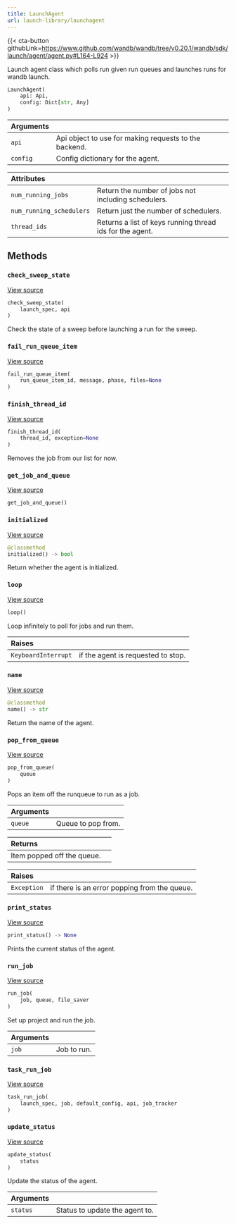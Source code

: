 ```yaml
---
title: LaunchAgent
url: launch-library/launchagent
---
```


{{< cta-button githubLink=https://www.github.com/wandb/wandb/tree/v0.20.1/wandb/sdk/launch/agent/agent.py#L164-L924 >}}

Launch agent class which polls run given run queues and launches runs for wandb launch.

```python
LaunchAgent(
    api: Api,
    config: Dict[str, Any]
)
```

| Arguments |  |
| :--- | :--- |
|  `api` |  Api object to use for making requests to the backend. |
|  `config` |  Config dictionary for the agent. |

| Attributes |  |
| :--- | :--- |
|  `num_running_jobs` |  Return the number of jobs not including schedulers. |
|  `num_running_schedulers` |  Return just the number of schedulers. |
|  `thread_ids` |  Returns a list of keys running thread ids for the agent. |

## Methods

### `check_sweep_state`

[View source](https://www.github.com/wandb/wandb/tree/v0.20.1/wandb/sdk/launch/agent/agent.py#L786-L803)

```python
check_sweep_state(
    launch_spec, api
)
```

Check the state of a sweep before launching a run for the sweep.

### `fail_run_queue_item`

[View source](https://www.github.com/wandb/wandb/tree/v0.20.1/wandb/sdk/launch/agent/agent.py#L295-L304)

```python
fail_run_queue_item(
    run_queue_item_id, message, phase, files=None
)
```

### `finish_thread_id`

[View source](https://www.github.com/wandb/wandb/tree/v0.20.1/wandb/sdk/launch/agent/agent.py#L416-L509)

```python
finish_thread_id(
    thread_id, exception=None
)
```

Removes the job from our list for now.

### `get_job_and_queue`

[View source](https://www.github.com/wandb/wandb/tree/v0.20.1/wandb/sdk/launch/agent/agent.py#L908-L915)

```python
get_job_and_queue()
```

### `initialized`

[View source](https://www.github.com/wandb/wandb/tree/v0.20.1/wandb/sdk/launch/agent/agent.py#L190-L193)

```python
@classmethod
initialized() -> bool
```

Return whether the agent is initialized.

### `loop`

[View source](https://www.github.com/wandb/wandb/tree/v0.20.1/wandb/sdk/launch/agent/agent.py#L572-L653)

```python
loop()
```

Loop infinitely to poll for jobs and run them.

| Raises |  |
| :--- | :--- |
|  `KeyboardInterrupt` |  if the agent is requested to stop. |

### `name`

[View source](https://www.github.com/wandb/wandb/tree/v0.20.1/wandb/sdk/launch/agent/agent.py#L180-L188)

```python
@classmethod
name() -> str
```

Return the name of the agent.

### `pop_from_queue`

[View source](https://www.github.com/wandb/wandb/tree/v0.20.1/wandb/sdk/launch/agent/agent.py#L340-L363)

```python
pop_from_queue(
    queue
)
```

Pops an item off the runqueue to run as a job.

| Arguments |  |
| :--- | :--- |
|  `queue` |  Queue to pop from. |

| Returns |  |
| :--- | :--- |
|  Item popped off the queue. |

| Raises |  |
| :--- | :--- |
|  `Exception` |  if there is an error popping from the queue. |

### `print_status`

[View source](https://www.github.com/wandb/wandb/tree/v0.20.1/wandb/sdk/launch/agent/agent.py#L365-L381)

```python
print_status() -> None
```

Prints the current status of the agent.

### `run_job`

[View source](https://www.github.com/wandb/wandb/tree/v0.20.1/wandb/sdk/launch/agent/agent.py#L511-L541)

```python
run_job(
    job, queue, file_saver
)
```

Set up project and run the job.

| Arguments |  |
| :--- | :--- |
|  `job` |  Job to run. |

### `task_run_job`

[View source](https://www.github.com/wandb/wandb/tree/v0.20.1/wandb/sdk/launch/agent/agent.py#L656-L688)

```python
task_run_job(
    launch_spec, job, default_config, api, job_tracker
)
```

### `update_status`

[View source](https://www.github.com/wandb/wandb/tree/v0.20.1/wandb/sdk/launch/agent/agent.py#L383-L394)

```python
update_status(
    status
)
```

Update the status of the agent.

| Arguments |  |
| :--- | :--- |
|  `status` |  Status to update the agent to. |
